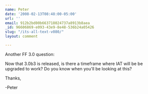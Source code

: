```yaml
---
name: Peter
date: '2008-02-13T08:48:00-05:00'
url: ''
email: 912b2bd00b663718024737a8913b8aea
_id: 96606869-e093-43e9-8e48-536b24a05426
slug: "/its-all-text-v080/"
layout: comment

---
```


Another FF 3.0 question:

Now that 3.0b3 is released, is there a timeframe where IAT will be be upgraded to work? Do you know when you'll be looking at this?

Thanks,

-Peter
